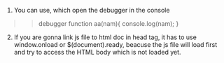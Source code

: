 1. You can use, which open the debugger in the console
>>debugger
function aa(nam){
console.log(nam);
}

2. If you are gonna link js file to html doc in head tag, it has to use window.onload or $(document).ready, beacuse the js file will load first and try to access the HTML body which is not loaded yet.

